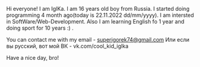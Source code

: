 Hi everyone! I am IglKa. 
I am 16 years old boy from Russia. I started doing programming 4 month ago(today is 22.11.2022 dd/mm/yyyy).
I am intersted in SoftWare/Web-Development.
Also I am learning English fo 1 year and doing sport for 10 years :) .

You can contact me with my email - superigorek74@gmail.com
Или если вы русский, вот мой ВК - vk.com/cool_kid_iglka


Have a nice day, bro!
